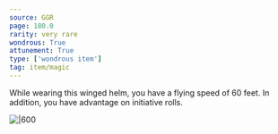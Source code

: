 ```yaml
---
source: GGR
page: 180.0
rarity: very rare
wondrous: True
attunement: True
type: ['wondrous item']
tag: item/magic
---
```


While wearing this winged helm, you have a flying speed of 60 feet. In addition, you have advantage on initiative rolls.


![|600](https://5e.tools/img/items/GGR/Peregrine%20Mask.png)